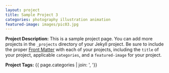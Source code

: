 ```yaml
---
layout: project
title: Sample Project 3
categories: photography illustration animation
featured-image: images/pic03.jpg
---
```


**Project Description:** This is a sample project page. You can add more projects in the `_projects` directory of your Jekyll project. Be sure to include the proper [Front Matter](https://jekyllrb.com/docs/frontmatter/) with each of your projects, including the `title` of your project, applicable `categories`, and a `featured-image` for your project.

**Project Tags:** {{ page.categories | join: ', '}}
